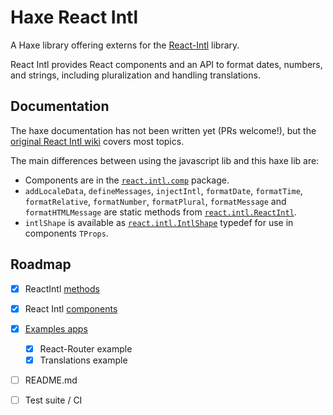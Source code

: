 # Haxe React Intl

A Haxe library offering externs for the [React-Intl](https://github.com/yahoo/react-intl) library.

React Intl provides React components and an API to format dates, numbers, and strings, including pluralization and handling translations.

## Documentation

The haxe documentation has not been written yet (PRs welcome!), but the [original React Intl wiki](https://github.com/yahoo/react-intl/wiki) covers most topics.

The main differences between using the javascript lib and this haxe lib are:

 * Components are in the [`react.intl.comp`](/src/react/intl/comp/) package.
 * `addLocaleData`, `defineMessages`, `injectIntl`, `formatDate`, `formatTime`, `formatRelative`, `formatNumber`, `formatPlural`, `formatMessage` and `formatHTMLMessage` are static methods from [`react.intl.ReactIntl`](/src/react/intl/ReactIntl.hx).
 * `intlShape` is available as [`react.intl.IntlShape`](/src/react/intl/IntlShape.hx) typedef for use in components `TProps`.

## Roadmap

 * [X] ReactIntl [methods](https://github.com/yahoo/react-intl/wiki/API)
 * [X] React Intl [components](https://github.com/yahoo/react-intl/wiki/Components)
 * [X] [Examples apps](https://github.com/yahoo/react-intl/tree/master/examples)
	 * [X] React-Router example
	 * [X] Translations example
 * [ ] README.md
 * [ ] Test suite / CI

